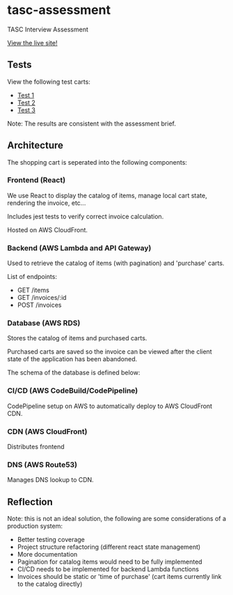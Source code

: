 # tasc-assessment
TASC Interview Assessment

[View the live site!](https://tasc.mitchell.mosure.me)

## Tests
View the following test carts:
* [Test 1](https://tasc.mitchell.mosure.me/invoice/test1)
* [Test 2](https://tasc.mitchell.mosure.me/invoice/test2)
* [Test 3](https://tasc.mitchell.mosure.me/invoice/test3)

Note: The results are consistent with the assessment brief.

## Architecture
The shopping cart is seperated into the following components:

### Frontend (React)
We use React to display the catalog of items, manage local cart state, rendering the invoice, etc...

Includes jest tests to verify correct invoice calculation.

Hosted on AWS CloudFront.

### Backend (AWS Lambda and API Gateway)
Used to retrieve the catalog of items (with pagination) and 'purchase' carts.

List of endpoints:
* GET /items
* GET /invoices/:id
* POST /invoices

### Database (AWS RDS)
Stores the catalog of items and purchased carts.

Purchased carts are saved so the invoice can be viewed after the client state of the application has been abandoned.

The schema of the database is defined below:

### CI/CD (AWS CodeBuild/CodePipeline)
CodePipeline setup on AWS to automatically deploy to AWS CloudFront CDN.

### CDN (AWS CloudFront)
Distributes frontend

### DNS (AWS Route53)
Manages DNS lookup to CDN.

## Reflection
Note: this is not an ideal solution, the following are some considerations of a production system:
* Better testing coverage
* Project structure refactoring (different react state management)
* More documentation
* Pagination for catalog items would need to be fully implemented
* CI/CD needs to be implemented for backend Lambda functions
* Invoices should be static or 'time of purchase' (cart items currently link to the catalog directly)
